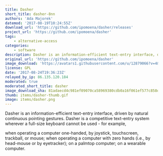 ```yaml
---
title: Dasher
short_title: dasher-8nn
authors: 'Ada Majorek'
datemod: '2017-08-19T10:24:55Z'
download_url: 'https://github.com/ipomoena/dasher/releases'
project_url: 'https://github.com/ipomoena/dasher'
tags:
    - alternative-access
categories:
    - software
description: Dasher is an information-efficient text-entry interface, driven by natural continuous pointing gestures.
original_url: 'https://github.com/ipomoena/dasher'
image_download: 'https://avatars1.githubusercontent.com/u/12879066?v=4&s=40'
license: GPL
date: '2017-08-24T19:36:23Z'
relayed_by_ip: 86.135.120.184
moderated: true
moderated_short_title: dasher
image_download_sha: 81adaecd4c981ef09070ca58969380cdb0a16f061ef577c858dc726a2deb3733
thumb: items/dasher-thumb.gif
image: items/dasher.png
---
```

Dasher is an information-efficient text-entry interface, driven by natural continuous pointing gestures. Dasher is a competitive text-entry system wherever a full-size keyboard cannot be used - for example,

when operating a computer one-handed, by joystick, touchscreen, trackball, or mouse;
when operating a computer with zero hands (i.e., by head-mouse or by eyetracker);
on a palmtop computer;
on a wearable computer.
